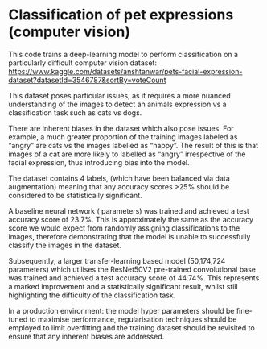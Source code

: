 # Classification of pet expressions (computer vision)

This code trains a deep-learning model to perform classification on a particularly difficult computer vision dataset: https://www.kaggle.com/datasets/anshtanwar/pets-facial-expression-dataset?datasetId=3546787&sortBy=voteCount

This dataset poses particular issues, as it requires a more nuanced understanding of the images to detect an animals expression vs a classification task such as cats vs dogs.

There are inherent biases in the dataset which also pose issues. For example, a much greater proportion of the training images labeled as “angry” are cats vs the images labelled as “happy”. The result of this is that images of a cat are more likely to labelled as “angry” irrespective of the facial expression, thus introducing bias into the model.

The dataset contains 4 labels, (which have been balanced via data augmentation) meaning that any accuracy scores >25% should be considered to be statistically significant.

A baseline neural network ( parameters) was trained and achieved a test accuracy score of 23.7%. This is approximately the same as the accuracy score we would expect from randomly assigning classifications to the images, therefore demonstrating that the model is unable to successfully classify the images in the dataset.

Subsequently, a larger transfer-learning based model (50,174,724 parameters) which utilises the ResNet50V2 pre-trained convolutional base was trained and achieved a test accuracy score of 44.74%. This represents a marked improvement and a statistically significant result, whilst still highlighting the difficulty of the classification task.

In a production environment: the model hyper parameters should be fine-tuned to maximise performance, regularisation techniques should be employed to limit overfitting and the training dataset should be revisited to ensure that any inherent biases are addressed.

